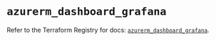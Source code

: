 # `azurerm_dashboard_grafana`

Refer to the Terraform Registry for docs: [`azurerm_dashboard_grafana`](https://registry.terraform.io/providers/hashicorp/azurerm/3.108.0/docs/resources/dashboard_grafana).
